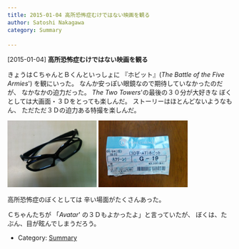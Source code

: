 ```yaml
---
title: 2015-01-04 高所恐怖症むけではない映画を観る
author: Satoshi Nakagawa
category: Summary

---
```


[2015-01-04] **高所恐怖症むけではない映画を観る** 

 きょうはＣちゃんとＢくんといっしょに
『ホビット』(_The Battle of the Five Armies_')
を観にいった。
なんか安っぽい眼鏡なので期待していなかったのだが、
なかなかの迫力だった。
_The Two Towers_'の最後の３０分が大好きな
ぼくとしては大画面・３Ｄをとっても楽しんだ。
ストーリーはほとんどないようなもん、
ただただ３Ｄの迫力ある特撮を楽しんだ。

<a href="/pict/2015-01-12-glasses.jpg"><img src="/pict/2015-01-12-glasses.jpg" alt="３Ｄめがね" width="200"/></a>
<a href="/pict/2015-01-08-ticket.jpg"><img src="/pict/2015-01-08-ticket.jpg" alt="切符" width="200"/></a>

<!--more-->
 高所恐怖症のぼくとしては
辛い場面がたくさんあった。

 Ｃちゃんたちが
「_Avatar_' の３Ｄもよかったよ」と言っていたが、
ぼくは、たぶん、目が眩んでしまうだろう。

- Category: [Summary](https://merapano.github.io/categories.html#Summary)


